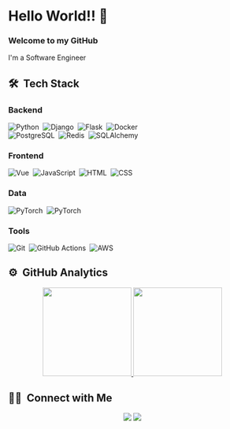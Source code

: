 # Hello World!! 👋

### Welcome to my GitHub

I'm a Software Engineer 

<!--
**jorge-barrio/jorge-barrio** is a ✨ _special_ ✨ repository because its `README.md` (this file) appears on your GitHub profile.

Here are some ideas to get you started:

- 🔭 I’m currently working on ...
- 🌱 I’m currently learning ...
- 👯 I’m looking to collaborate on ...
- 🤔 I’m looking for help with ...
- 💬 Ask me about ...
- 📫 How to reach me: ...
- 😄 Pronouns: ...
- ⚡ Fun fact: ...
-->

## 🛠 &nbsp;Tech Stack

### Backend

![Python](https://img.shields.io/badge/-Python-05122A?style=flat&logo=python)&nbsp;
![Django](https://img.shields.io/badge/-Django-05122A?style=flat&logo=django&logoColor=18792A)&nbsp;
![Flask](https://img.shields.io/badge/-Flask-05122A?style=flat&logo=flask)&nbsp;
![Docker](https://img.shields.io/badge/-Docker-05122A?style=flat&logo=docker)\
![PostgreSQL](https://img.shields.io/badge/-PostgreSQL-05122A?style=flat&logo=postgresql)&nbsp;
![Redis](https://img.shields.io/badge/-Redis-05122A?style=flat&logo=redis)&nbsp;
![SQLAlchemy](https://img.shields.io/badge/-SQLAlchemy-05122A?style=flat&logo=amazondynamodb)&nbsp;
<!--
![Kubernetes](https://img.shields.io/badge/-Kubernetes-05122A?style=flat&logo=kubernetes)&nbsp;
-->

### Frontend
![Vue](https://img.shields.io/badge/-Vue.js-05122A?style=flat&logo=vue.js)&nbsp;
![JavaScript](https://img.shields.io/badge/-JavaScript-05122A?style=flat&logo=javascript)&nbsp;
![HTML](https://img.shields.io/badge/-HTML-05122A?style=flat&logo=HTML5)&nbsp;
![CSS](https://img.shields.io/badge/-CSS-05122A?style=flat&logo=CSS3&logoColor=1572B6)&nbsp;

### Data
![PyTorch](https://img.shields.io/badge/-PyTorch-05122A?style=flat&logo=pytorch)&nbsp;
![PyTorch](https://img.shields.io/badge/-Fastai-05122A?style=flat&logo=fast.ai)&nbsp;

### Tools
![Git](https://img.shields.io/badge/-Git-05122A?style=flat&logo=git)&nbsp;
![GitHub Actions](https://img.shields.io/badge/-GitHub_Actions-05122A?style=flat&logo=githubactions)&nbsp;
![AWS](https://img.shields.io/badge/-AWS-05122A?style=flat&logo=amazonaws)&nbsp;
<!--
![Sentry](https://img.shields.io/badge/-Sentry-05122A?style=flat&logo=sentry)&nbsp;
![Celery](https://img.shields.io/badge/-Celery-05122A?style=flat&logo=celery)&nbsp;
![RabbitMQ](https://img.shields.io/badge/-RabbitMQ-05122A?style=flat&logo=rabbitmq)&nbsp;
![Jenkins](https://img.shields.io/badge/-Jenkins-05122A?style=flat&logo=jenkins)&nbsp;
-->

<!--
### Other skills
![Java](https://img.shields.io/badge/-Java-05122A?style=flat&logo=Java&logoColor=F54747)&nbsp;
![C](https://img.shields.io/badge/-C-05122A?style=flat&logo=C&logoColor=A8B9CC)&nbsp;
-->

<!--
![GitHub](https://img.shields.io/badge/-GitHub-05122A?style=flat&logo=github)&nbsp;
![Markdown](https://img.shields.io/badge/-Markdown-05122A?style=flat&logo=markdown)\
![Visual Studio Code](https://img.shields.io/badge/-Visual%20Studio%20Code-05122A?style=flat&logo=visual-studio-code&logoColor=007ACC)&nbsp;
![Bootstrap](https://img.shields.io/badge/-Bootstrap-05122A?style=flat&logo=bootstrap&logoColor=563D7C)\
-->

<!--
## :computer: &nbsp;Projects
-->

## ⚙️ &nbsp;GitHub Analytics

<p align="center">
<a href="https://github.com/jorge-barrio">
  <img height="180em" src="https://github-readme-stats-eight-theta.vercel.app/api?username=jorge-barrio&show_icons=true&theme=algolia&include_all_commits=true&count_private=true"/>
  <img height="180em" src="https://github-readme-stats-eight-theta.vercel.app/api/top-langs/?username=jorge-barrio&layout=compact&langs_count=8&theme=algolia"/>
</a>
</p>

## 🤝🏻 &nbsp;Connect with Me

<p align="center">
<a href="https://www.jorgebarrio.com"><img src="https://img.shields.io/badge/-jorgebarrio.com-3423A6?style=flat&logo=googlechrome&logoColor=white"/></a>
<a href="https://linkedin.com/in/jorge-barrio"><img src="https://img.shields.io/badge/-Jorge_Barrio-0077B5?style=flat&logo=Linkedin&logoColor=white"/></a>
</p>
